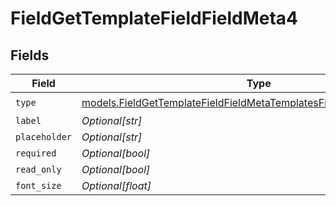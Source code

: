 # FieldGetTemplateFieldFieldMeta4


## Fields

| Field                                                                                                                                            | Type                                                                                                                                             | Required                                                                                                                                         | Description                                                                                                                                      |
| ------------------------------------------------------------------------------------------------------------------------------------------------ | ------------------------------------------------------------------------------------------------------------------------------------------------ | ------------------------------------------------------------------------------------------------------------------------------------------------ | ------------------------------------------------------------------------------------------------------------------------------------------------ |
| `type`                                                                                                                                           | [models.FieldGetTemplateFieldFieldMetaTemplatesFieldsResponse200Type](../models/fieldgettemplatefieldfieldmetatemplatesfieldsresponse200type.md) | :heavy_check_mark:                                                                                                                               | N/A                                                                                                                                              |
| `label`                                                                                                                                          | *Optional[str]*                                                                                                                                  | :heavy_minus_sign:                                                                                                                               | N/A                                                                                                                                              |
| `placeholder`                                                                                                                                    | *Optional[str]*                                                                                                                                  | :heavy_minus_sign:                                                                                                                               | N/A                                                                                                                                              |
| `required`                                                                                                                                       | *Optional[bool]*                                                                                                                                 | :heavy_minus_sign:                                                                                                                               | N/A                                                                                                                                              |
| `read_only`                                                                                                                                      | *Optional[bool]*                                                                                                                                 | :heavy_minus_sign:                                                                                                                               | N/A                                                                                                                                              |
| `font_size`                                                                                                                                      | *Optional[float]*                                                                                                                                | :heavy_minus_sign:                                                                                                                               | N/A                                                                                                                                              |